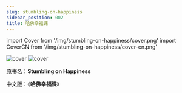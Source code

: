 ```yaml
---
slug: stumbling-on-happiness
sidebar_position: 002
title: 哈佛幸福课
---
```


import Cover from '/img/stumbling-on-happiness/cover.png'
import CoverCN from '/img/stumbling-on-happiness/cover-cn.png'

<img src={Cover} alt="cover" style={{width:240}} />
<img src={CoverCN} alt="cover" style={{width:280}} />

原书名：**Stumbling on Happiness**


中文版：《**哈佛幸福课**》



